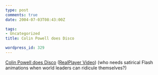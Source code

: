 ```yaml
---
type: post
comments: true
date: 2004-07-03T08:43:00Z

tags:
- Uncategorized
title: Colin Powell does Disco

wordpress_id: 329
---
```


[Colin Powell does Disco](http://news.bbc.co.uk/1/hi/world/asia-pacific/3861901.stm) ([RealPlayer Video](http://news.bbc.co.uk/media/video/40341000/rm/_40341727_song20_willcox_vi.ram)) (who needs satirical Flash animations when world leaders can ridicule themselves?)
